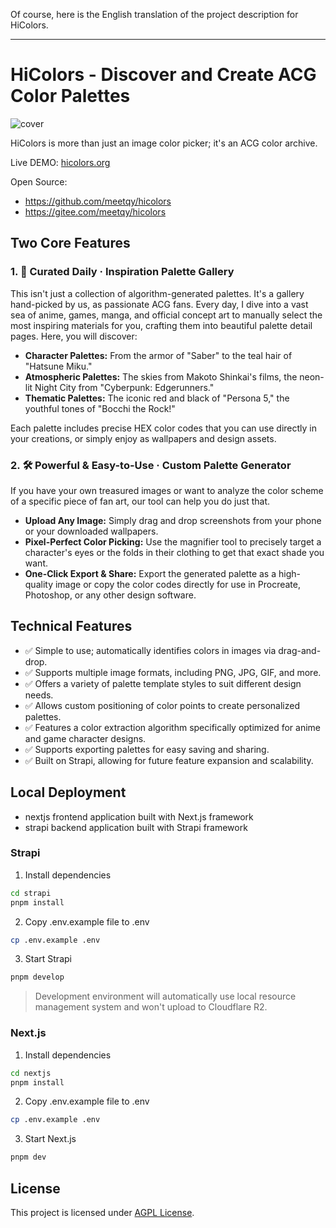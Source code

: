 Of course, here is the English translation of the project description for HiColors.

---

# HiColors - Discover and Create ACG Color Palettes

![cover](https://hicolors.org/og.jpg)

HiColors is more than just an image color picker; it's an ACG color archive.

Live DEMO: [hicolors.org](https://hicolors.org)

Open Source:

- https://github.com/meetqy/hicolors
- https://gitee.com/meetqy/hicolors

## Two Core Features

### 1. 🎨 Curated Daily · Inspiration Palette Gallery

This isn't just a collection of algorithm-generated palettes. It's a gallery hand-picked by us, as passionate ACG fans.
Every day, I dive into a vast sea of anime, games, manga, and official concept art to manually select the most inspiring materials for you, crafting them into beautiful palette detail pages. Here, you will discover:

- **Character Palettes:** From the armor of "Saber" to the teal hair of "Hatsune Miku."
- **Atmospheric Palettes:** The skies from Makoto Shinkai's films, the neon-lit Night City from "Cyberpunk: Edgerunners."
- **Thematic Palettes:** The iconic red and black of "Persona 5," the youthful tones of "Bocchi the Rock!"

Each palette includes precise HEX color codes that you can use directly in your creations, or simply enjoy as wallpapers and design assets.

### 2. 🛠️ Powerful & Easy-to-Use · Custom Palette Generator

If you have your own treasured images or want to analyze the color scheme of a specific piece of fan art, our tool can help you do just that.

- **Upload Any Image:** Simply drag and drop screenshots from your phone or your downloaded wallpapers.
- **Pixel-Perfect Color Picking:** Use the magnifier tool to precisely target a character's eyes or the folds in their clothing to get that exact shade you want.
- **One-Click Export & Share:** Export the generated palette as a high-quality image or copy the color codes directly for use in Procreate, Photoshop, or any other design software.

## Technical Features

- ✅ Simple to use; automatically identifies colors in images via drag-and-drop.
- ✅ Supports multiple image formats, including PNG, JPG, GIF, and more.
- ✅ Offers a variety of palette template styles to suit different design needs.
- ✅ Allows custom positioning of color points to create personalized palettes.
- ✅ Features a color extraction algorithm specifically optimized for anime and game character designs.
- ✅ Supports exporting palettes for easy saving and sharing.
- ✅ Built on Strapi, allowing for future feature expansion and scalability.

## Local Deployment

- nextjs frontend application built with Next.js framework
- strapi backend application built with Strapi framework

### Strapi

1. Install dependencies

```bash
cd strapi
pnpm install
```

2. Copy .env.example file to .env

```bash
cp .env.example .env
```

3. Start Strapi

```bash
pnpm develop
```

> Development environment will automatically use local resource management system and won't upload to Cloudflare R2.

### Next.js

1. Install dependencies

```bash
cd nextjs
pnpm install
```

2. Copy .env.example file to .env

```bash
cp .env.example .env
```

3. Start Next.js

```bash
pnpm dev
```

## License

This project is licensed under [AGPL License](./LICENSE).

